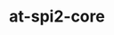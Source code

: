---
title: "at-spi2-core"
layout: cache
categories: [package, develop]
meta: {"compilers": ["gcc@=11.4.0"], "num_specs": 10, "num_specs_by_stack": {"e4s": 10, "root": 10}, "oss": ["ubuntu22.04"], "platforms": ["linux"], "stacks": ["e4s", "root"], "targets": ["x86_64_v3"], "versions": ["2.48.3"]}
spec_details: [{"compiler": "gcc@=11.4.0", "hash": "3q64rtaa2e3aol6abrleao7i5p3dg65e", "os": "ubuntu22.04", "platform": "linux", "size": "-", "stacks": ["e4s", "root"], "target": "x86_64_v3", "variants": ["build_system=meson", "buildtype=release", "default_library=shared", "~strip"], "versions": ["2.48.3"]}, {"compiler": "gcc@=11.4.0", "hash": "cjwxcuofv6vwwsz2eccdsy6kpmilydgp", "os": "ubuntu22.04", "platform": "linux", "size": "-", "stacks": ["e4s", "root"], "target": "x86_64_v3", "variants": ["build_system=meson", "buildtype=release", "default_library=shared", "~strip"], "versions": ["2.48.3"]}, {"compiler": "gcc@=11.4.0", "hash": "f3n7iz2ux3ii46zlkaddzih4nc43dyrv", "os": "ubuntu22.04", "platform": "linux", "size": "-", "stacks": ["e4s", "root"], "target": "x86_64_v3", "variants": ["build_system=meson", "buildtype=release", "default_library=shared", "~strip"], "versions": ["2.48.3"]}, {"compiler": "gcc@=11.4.0", "hash": "h5uwr7r3s4pmnagg2oy3k4aphh4b7kwo", "os": "ubuntu22.04", "platform": "linux", "size": "-", "stacks": ["e4s", "root"], "target": "x86_64_v3", "variants": ["build_system=meson", "buildtype=release", "default_library=shared", "~strip"], "versions": ["2.48.3"]}, {"compiler": "gcc@=11.4.0", "hash": "mfnbur5wlesppotolj6nkiqnximtgca3", "os": "ubuntu22.04", "platform": "linux", "size": "-", "stacks": ["e4s", "root"], "target": "x86_64_v3", "variants": ["build_system=meson", "buildtype=release", "default_library=shared", "~strip"], "versions": ["2.48.3"]}, {"compiler": "gcc@=11.4.0", "hash": "pkw3j36ffaa253xabkfpt4j4ddcm7qdi", "os": "ubuntu22.04", "platform": "linux", "size": "-", "stacks": ["e4s", "root"], "target": "x86_64_v3", "variants": ["build_system=meson", "buildtype=release", "default_library=shared", "~strip"], "versions": ["2.48.3"]}, {"compiler": "gcc@=11.4.0", "hash": "rxvyzmkjeacy6oh3e4vzo6uanxkeogpc", "os": "ubuntu22.04", "platform": "linux", "size": "-", "stacks": ["e4s", "root"], "target": "x86_64_v3", "variants": ["build_system=meson", "buildtype=release", "default_library=shared", "~strip"], "versions": ["2.48.3"]}, {"compiler": "gcc@=11.4.0", "hash": "tql4valzbbhkqk4u6vy2s3ulbqmxovui", "os": "ubuntu22.04", "platform": "linux", "size": "-", "stacks": ["e4s", "root"], "target": "x86_64_v3", "variants": ["build_system=meson", "buildtype=release", "default_library=shared", "~strip"], "versions": ["2.48.3"]}, {"compiler": "gcc@=11.4.0", "hash": "twspjugsvoufope2wjfsaadlj4ppgzky", "os": "ubuntu22.04", "platform": "linux", "size": "-", "stacks": ["e4s", "root"], "target": "x86_64_v3", "variants": ["build_system=meson", "buildtype=release", "default_library=shared", "~strip"], "versions": ["2.48.3"]}, {"compiler": "gcc@=11.4.0", "hash": "uf3fcs2z5bbmesvjfq5vfrygrfqjloob", "os": "ubuntu22.04", "platform": "linux", "size": "-", "stacks": ["e4s", "root"], "target": "x86_64_v3", "variants": ["build_system=meson", "buildtype=release", "default_library=shared", "~strip"], "versions": ["2.48.3"]}]
---